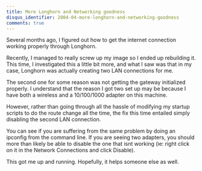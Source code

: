 ```yaml
---
title: More Longhorn and Networking goodness
disqus_identifier: 2004-04-more-longhorn-and-networking-goodness
comments: true
---
```


Several months ago, I figured out how to get the internet connection working properly through Longhorn.

Recently, I managed to really screw up my image so I ended up rebuilding it. This time, I investigated this a little bit more, and what I saw was that in my case, Longhorn was actually creating two LAN connections for me.

The second one for some reason was not getting the gateway initialized properly. I understand that the reason I got two set up may be because I have both a wireless and a 10/100/1000 adapter on this machine.

However, rather than going through all the hassle of modifying my startup scripts to do the route change all the time, the fix this time entailed simply disabling the second LAN connection.

You can see if you are suffering from the same problem by doing an ipconfig from the command line. If you are seeing two adapters, you should more than likely be able to disable the one that isnt working (ie: right click on it in the Network Connections and click Disable).

This got me up and running. Hopefully, it helps someone else as well.
